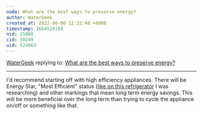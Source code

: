 ```yaml
---
node: What are the best ways to preserve energy?
author: WaterGeek
created_at: 2022-06-06 12:22:48 +0000
timestamp: 1654518168
nid: 25880
cid: 30249
uid: 524963
---
```




[WaterGeek](../profile/WaterGeek) replying to: [What are the best ways to preserve energy?](../notes/grace_williams/03-09-2021/what-are-the-best-ways-to-preserve-energy)

----
I'd recommend starting off with high efficiency appliances. There will be Energy Star, "Most Efficient" status ([like on this refrigerator](https://appliance.report/refrigerator/2393302/) I was researching) and other markings that mean long term energy savings. This will be more beneficial over the long term than trying to cycle the appliance on/off or something like that. 